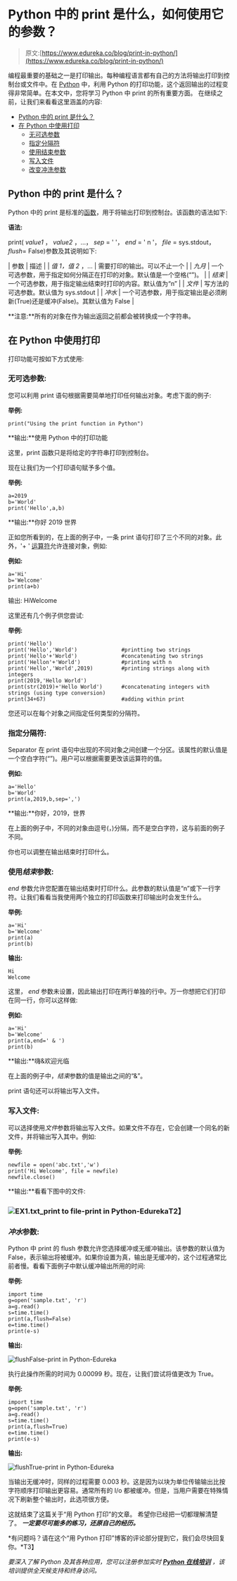 # Python 中的 print 是什么，如何使用它的参数？

> 原文:[https://www.edureka.co/blog/print-in-python/](https://www.edureka.co/blog/print-in-python/)

编程最重要的基础之一是打印输出。每种编程语言都有自己的方法将输出打印到控制台或文件中。在 [Python](https://www.edureka.co/blog/python-programming-language) 中，利用 Python 的打印功能，这个返回输出的过程变得非常简单。在本文中，您将学习 Python 中 print 的所有重要方面。 在继续之前，让我们来看看这里涵盖的内容:

*   [Python 中的 print 是什么？](#whatisprint)
*   [在 Python 中使用打印](#usingprint)
    *   [无可选参数](#withoutparameters)
    *   [指定分隔符](#seperator)
    *   [使用结束参数](#end)
    *   [写入文件](#file)
    *   [改变冲洗参数](#flush)

## **Python 中的 print 是什么？**

Python 中的 print 是标准的[函数](https://www.edureka.co/blog/python-functions)，用于将输出打印到控制台。该函数的语法如下:

**语法:**

print( *value1* ， *value2* ，…， *sep* = ' '， *end* = ' n '， *file* = sys.stdout，*flush*= False)参数及其说明如下:

| 参数 | 描述 |
| *值 1，值 2* ，… | 需要打印的输出。可以不止一个 |
| *九月* | 一个可选参数，用于指定如何分隔正在打印的对象。默认值是一个空格(“”)。 |
| *结束* | 一个可选参数，用于指定输出结束时打印的内容。默认值为“n” |
| *文件* | 写方法的可选参数。默认值为 sys.stdout |
| *冲水* | 一个可选参数，用于指定输出是必须刷新(True)还是缓冲(False)。其默认值为 False |

**注意:**所有的对象在作为输出返回之前都会被转换成一个字符串。

## **在 Python 中使用打印**

打印功能可按如下方式使用:

### **无可选参数:**

您可以利用 print 语句根据需要简单地打印任何输出对象。考虑下面的例子:

**举例:**

```
print("Using the print function in Python")
```

**输出:**使用 Python 中的打印功能

这里，print 函数只是将给定的字符串打印到控制台。

现在让我们为一个打印语句赋予多个值。

**举例:**

```
a=2019
b='World'
print('Hello',a,b)
```

**输出:**你好 2019 世界

正如您所看到的，在上面的例子中，一条 print 语句打印了三个不同的对象。此外，'+ ' [运算符](https://www.edureka.co/blog/operators-in-java/)允许连接对象，例如:

**例如:**

```
a='Hi'
b='Welcome'
print(a+b)
```

输出: HiWelcome

这里还有几个例子供您尝试:

**举例:**

```
print('Hello')
print('Hello','World')              #printting two strings
print('Hello'+'World')              #concatenating two strings
print('Hellon'+'World')             #printing with n
print('Hello','World',2019)         #printing strings along with integers
print(2019,'Hello World')           
print(str(2019)+'Hello World')      #concatenating integers with strings (using type conversion) 
print(34+67)                        #adding within print
```

您还可以在每个对象之间指定任何类型的分隔符。

### **指定分隔符:**

Separator 在 print 语句中出现的不同对象之间创建一个分区。该属性的默认值是一个空白字符(“”)。用户可以根据需要更改该运算符的值。

**例如:**

```
a='Hello'
b='World'
print(a,2019,b,sep=',')
```

**输出:**你好，2019，世界

在上面的例子中，不同的对象由逗号(，)分隔，而不是空白字符，这与前面的例子不同。

你也可以调整在输出结束时打印什么。

### **使用*结束*参数:**

*end* 参数允许您配置在输出结束时打印什么。此参数的默认值是“n”或下一行字符。让我们看看当我使用两个独立的打印函数来打印输出时会发生什么。

**举例:**

```
a='Hi'
b='Welcome'
print(a)
print(b)
```

**输出:**

```
Hi
Welcome
```

这里， *end* 参数未设置，因此输出打印在两行单独的行中。万一你想把它们打印在同一行，你可以这样做:

**例如:**

```
a='Hi'
b='Welcome'
print(a,end=' & ')
print(b)
```

**输出:**嗨&欢迎光临

在上面的例子中，*结束*参数的值是输出之间的“&”。

print 语句还可以将输出写入文件。

### **写入文件:**

可以选择使用*文件*参数将输出写入文件。如果文件不存在，它会创建一个同名的新文件，并将输出写入其中。例如:

**举例:**

```
newfile = open('abc.txt','w')
print('Hi Welcome', file = newfile)
newfile.close()
```

**输出:**看看下图中的文件:

### **![EX1.txt_print to file-print in Python-Edureka](../Images/122033515dc34f77c9f8bd882a7469ea.png)T2】**

### ***冲水*参数:**

Python 中 print 的 flush 参数允许您选择缓冲或无缓冲输出。该参数的默认值为 False，表示输出将被缓冲。如果你设置为真，输出是无缓冲的，这个过程通常比前者慢。看看下面例子中默认缓冲输出所用的时间:

**举例:**

```
import time
g=open('sample.txt', 'r')
a=g.read()
s=time.time()
print(a,flush=False)
e=time.time()
print(e-s)
```

**输出:**

![flushFalse-print in Python-Edureka](../Images/c1805b3891e55eeee15d9e92f9adef91.png)

执行此操作所需的时间为 0.00099 秒。现在，让我们尝试将值更改为 True。

**举例:**

```
import time
g=open('sample.txt', 'r')
a=g.read()
s=time.time()
print(a,flush=True)
e=time.time()
print(e-s)
```

**输出:**

![flushTrue-print in Python-Edureka](../Images/b1f6eeaba39543849f724eafc6a0f780.png)

当输出无缓冲时，同样的过程需要 0.003 秒。这是因为以块为单位传输输出比按字符顺序打印输出更容易。通常所有的 I/o 都被缓冲。但是，当用户需要在特殊情况下刷新整个输出时，此选项很方便。

这就结束了这篇关于“用 Python 打印”的文章。  希望你已经把一切都理解清楚了。  ***一定要尽可能多的练习，还原自己的经历。***

*有问题吗？请在这个“用 Python 打印”博客的评论部分提到它，我们会尽快回复你。*T3】

*要深入了解 Python 及其各种应用，您可以注册参加实时 **[Python 在线培训](https://www.edureka.co/data-science-python-certification-course)** ，该培训提供全天候支持和终身访问。*